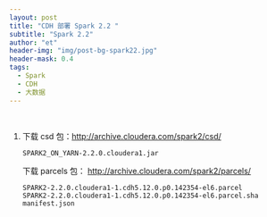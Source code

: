 ```yaml
---
layout: post
title: "CDH 部署 Spark 2.2 "
subtitle: "Spark 2.2"
author: "et"
header-img: "img/post-bg-spark22.jpg"
header-mask: 0.4
tags:
  - Spark
  - CDH
  - 大数据
---
```


<br>

1.  下载 csd 包：http://archive.cloudera.com/spark2/csd/

        SPARK2_ON_YARN-2.2.0.cloudera1.jar
    
    下载 parcels 包： http://archive.cloudera.com/spark2/parcels/

        SPARK2-2.2.0.cloudera1-1.cdh5.12.0.p0.142354-el6.parcel
        SPARK2-2.2.0.cloudera1-1.cdh5.12.0.p0.142354-el6.parcel.sha
        manifest.json

